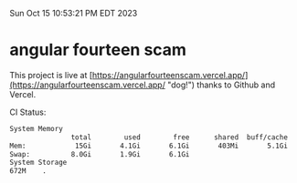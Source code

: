 Sun Oct 15 10:53:21 PM EDT 2023

# angular fourteen scam


This project is live at [https://angularfourteenscam.vercel.app/](https://angularfourteenscam.vercel.app/ "dog!") thanks to Github and Vercel.

CI Status: 

```bash
System Memory
               total        used        free      shared  buff/cache   available
Mem:            15Gi       4.1Gi       6.1Gi       403Mi       5.1Gi        10Gi
Swap:          8.0Gi       1.9Gi       6.1Gi
System Storage
672M	.
```
```bash
